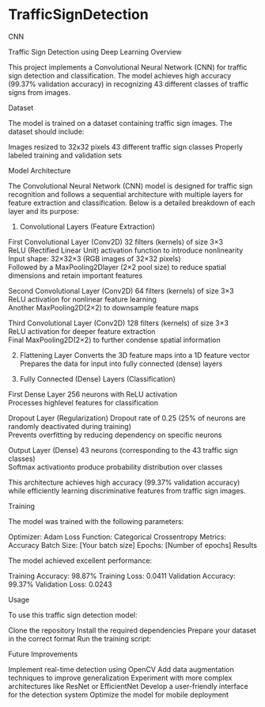 # TrafficSignDetection
CNN

Traffic Sign Detection using Deep Learning
Overview

This project implements a Convolutional Neural Network (CNN) for traffic sign detection and classification. The model achieves high accuracy (99.37% validation accuracy) in recognizing 43 different classes of traffic signs from images.

Dataset

The model is trained on a dataset containing traffic sign images. The dataset should include:

Images resized to 32x32 pixels
43 different traffic sign classes
Properly labeled training and validation sets

  Model Architecture  

The Convolutional Neural Network (CNN) model is designed for traffic sign recognition and follows a sequential architecture with multiple layers for feature extraction and classification. Below is a detailed breakdown of each layer and its purpose:  

1. Convolutional Layers (Feature Extraction) 

 First Convolutional Layer (Conv2D) 
   32 filters (kernels) of size 3×3  
   ReLU (Rectified Linear Unit) activation function to introduce nonlinearity  
   Input shape: 32×32×3 (RGB images of 32×32 pixels)  
   Followed by a MaxPooling2Dlayer (2×2 pool size) to reduce spatial dimensions and retain important features  

 Second Convolutional Layer (Conv2D) 
   64 filters (kernels) of size 3×3  
   ReLU activation for nonlinear feature learning  
   Another MaxPooling2D(2×2) to downsample feature maps  

 Third Convolutional Layer (Conv2D) 
   128 filters (kernels) of size 3×3  
   ReLU activation for deeper feature extraction  
   Final MaxPooling2D(2×2) to further condense spatial information  

2. Flattening Layer 
 Converts the 3D feature maps into a 1D feature vector  
 Prepares the data for input into fully connected (dense) layers  

3. Fully Connected (Dense) Layers (Classification) 

 First Dense Layer 
   256 neurons with ReLU activation  
   Processes highlevel features for classification  

 Dropout Layer (Regularization) 
   Dropout rate of 0.25 (25% of neurons are randomly deactivated during training)  
   Prevents overfitting by reducing dependency on specific neurons  

 Output Layer (Dense) 
   43 neurons (corresponding to the 43 traffic sign classes)  
   Softmax activationto produce probability distribution over classes  


This architecture achieves high accuracy (99.37% validation accuracy) while efficiently learning discriminative features from traffic sign images.

Training

The model was trained with the following parameters:

Optimizer: Adam
Loss Function: Categorical Crossentropy
Metrics: Accuracy
Batch Size: [Your batch size]
Epochs: [Number of epochs]
Results

The model achieved excellent performance:

Training Accuracy: 98.87%
Training Loss: 0.0411
Validation Accuracy: 99.37%
Validation Loss: 0.0243

Usage

To use this traffic sign detection model:

Clone the repository
Install the required dependencies
Prepare your dataset in the correct format
Run the training script:

Future Improvements

Implement real-time detection using OpenCV
Add data augmentation techniques to improve generalization
Experiment with more complex architectures like ResNet or EfficientNet
Develop a user-friendly interface for the detection system
Optimize the model for mobile deployment